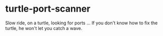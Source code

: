 # turtle-port-scanner
Slow ride, on a turtle, looking for ports ... If you don't know how to fix the turtle, he won't let you catch a wave. 

